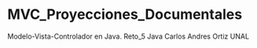 # MVC_Proyecciones_Documentales
Modelo-Vista-Controlador en Java. Reto_5 Java Carlos Andres Ortiz UNAL
